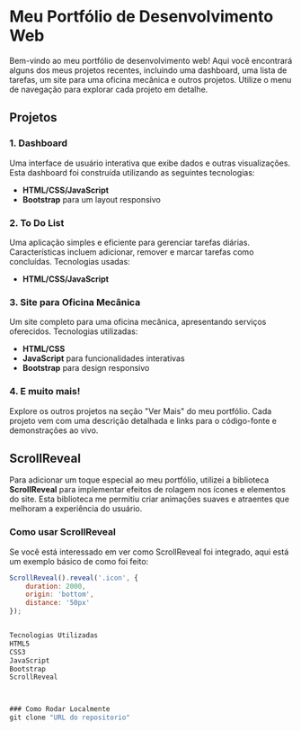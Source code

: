 # Meu Portfólio de Desenvolvimento Web

Bem-vindo ao meu portfólio de desenvolvimento web! Aqui você encontrará alguns dos meus projetos recentes, incluindo uma dashboard, uma lista de tarefas, um site para uma oficina mecânica e outros projetos. Utilize o menu de navegação para explorar cada projeto em detalhe.

## Projetos

### 1. Dashboard
Uma interface de usuário interativa que exibe dados e outras visualizações. Esta dashboard foi construída utilizando as seguintes tecnologias:
- **HTML/CSS/JavaScript**
- **Bootstrap** para um layout responsivo

### 2. To Do List
Uma aplicação simples e eficiente para gerenciar tarefas diárias. Características incluem adicionar, remover e marcar tarefas como concluídas. Tecnologias usadas:
- **HTML/CSS/JavaScript**

### 3. Site para Oficina Mecânica
Um site completo para uma oficina mecânica, apresentando serviços oferecidos. Tecnologias utilizadas:
- **HTML/CSS**
- **JavaScript** para funcionalidades interativas
- **Bootstrap** para design responsivo

### 4. E muito mais!
Explore os outros projetos na seção "Ver Mais" do meu portfólio. Cada projeto vem com uma descrição detalhada e links para o código-fonte e demonstrações ao vivo.

## ScrollReveal
Para adicionar um toque especial ao meu portfólio, utilizei a biblioteca **ScrollReveal** para implementar efeitos de rolagem nos ícones e elementos do site. Esta biblioteca me permitiu criar animações suaves e atraentes que melhoram a experiência do usuário.

### Como usar ScrollReveal
Se você está interessado em ver como ScrollReveal foi integrado, aqui está um exemplo básico de como foi feito:

```javascript
ScrollReveal().reveal('.icon', {
    duration: 2000,
    origin: 'bottom',
    distance: '50px'
});


Tecnologias Utilizadas
HTML5
CSS3
JavaScript
Bootstrap
ScrollReveal



### Como Rodar Localmente
git clone "URL do repositorio"
